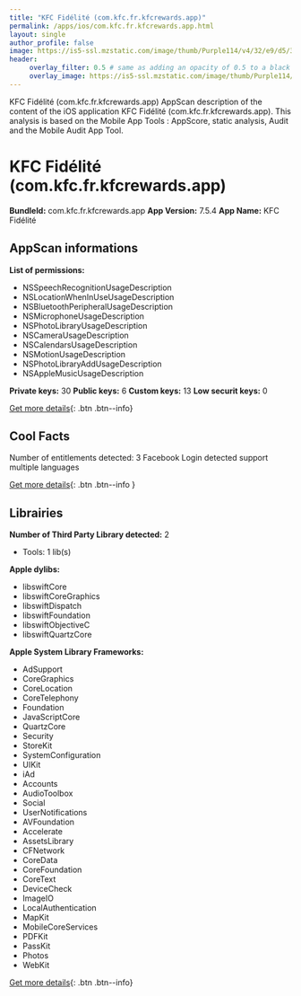 ```yaml
---
title: "KFC Fidélité (com.kfc.fr.kfcrewards.app)"
permalink: /apps/ios/com.kfc.fr.kfcrewards.app.html
layout: single
author_profile: false
image: https://is5-ssl.mzstatic.com/image/thumb/Purple114/v4/32/e9/d5/32e9d587-148b-de7b-8ffb-c0eb8636f20c/AppIcon-0-0-1x_U007emarketing-0-0-0-7-0-0-sRGB-0-0-0-GLES2_U002c0-512MB-85-220-0-0.png/512x512bb.jpg
header: 
     overlay_filter: 0.5 # same as adding an opacity of 0.5 to a black background
     overlay_image: https://is5-ssl.mzstatic.com/image/thumb/Purple114/v4/32/e9/d5/32e9d587-148b-de7b-8ffb-c0eb8636f20c/AppIcon-0-0-1x_U007emarketing-0-0-0-7-0-0-sRGB-0-0-0-GLES2_U002c0-512MB-85-220-0-0.png/512x512bb.jpg
---
```

KFC Fidélité (com.kfc.fr.kfcrewards.app) AppScan description of the content of the iOS application KFC Fidélité (com.kfc.fr.kfcrewards.app). This analysis is based on the Mobile App Tools : AppScore, static analysis, Audit and the Mobile Audit App Tool.

# KFC Fidélité (com.kfc.fr.kfcrewards.app)

**BundleId:** com.kfc.fr.kfcrewards.app
**App Version:** 7.5.4
**App Name:** KFC Fidélité


## AppScan informations 

**List of permissions:** 
- NSSpeechRecognitionUsageDescription
- NSLocationWhenInUseUsageDescription
- NSBluetoothPeripheralUsageDescription
- NSMicrophoneUsageDescription
- NSPhotoLibraryUsageDescription
- NSCameraUsageDescription
- NSCalendarsUsageDescription
- NSMotionUsageDescription
- NSPhotoLibraryAddUsageDescription
- NSAppleMusicUsageDescription
  
  
**Private keys:** 30
**Public keys:** 6
**Custom keys:** 13
**Low securit keys:** 0
  
[Get more details](/pricing.html){: .btn .btn--info}

## Cool Facts

Number of entitlements detected: 3
Facebook Login detected
support multiple languages
  
[Get more details](/pricing.html){: .btn .btn--info }

## Librairies 
**Number of Third Party Library detected:** 2
- Tools: 1 lib(s)


**Apple dylibs:**
- libswiftCore
- libswiftCoreGraphics
- libswiftDispatch
- libswiftFoundation
- libswiftObjectiveC
- libswiftQuartzCore


**Apple System Library Frameworks:**
- AdSupport
- CoreGraphics
- CoreLocation
- CoreTelephony
- Foundation
- JavaScriptCore
- QuartzCore
- Security
- StoreKit
- SystemConfiguration
- UIKit
- iAd
- Accounts
- AudioToolbox
- Social
- UserNotifications
- AVFoundation
- Accelerate
- AssetsLibrary
- CFNetwork
- CoreData
- CoreFoundation
- CoreText
- DeviceCheck
- ImageIO
- LocalAuthentication
- MapKit
- MobileCoreServices
- PDFKit
- PassKit
- Photos
- WebKit


  
[Get more details](/pricing.html){: .btn .btn--info}

